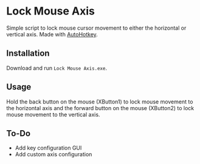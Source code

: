 # Lock Mouse Axis
Simple script to lock mouse cursor movement to either the horizontal or vertical axis. Made with [AutoHotkey](https://www.autohotkey.com/ "AutoHotkey").

## Installation

Download and run `Lock Mouse Axis.exe`.

## Usage

Hold the back button on the mouse (XButton1) to lock mouse movement to the horizontal axis and the forward button on the mouse (XButton2) to lock mouse movement to the vertical axis.

## To-Do

* Add key configuration GUI
* Add custom axis configuration
